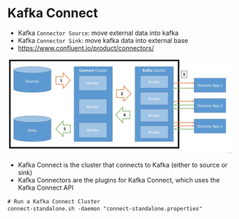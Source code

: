 # Kafka Connect

- Kafka `Connector Source`: move external data into kafka
- Kafka `Connector Sink`: move kafka data into external base
- <https://www.confluent.io/product/connectors/>

![Kafka Connect](./images/kafka-connect.png)

- Kafka Connect is the cluster that connects to Kafka (either to source or sink)
- Kafka Connectors are the plugins for Kafka Connect, which uses the Kafka Connect API

```shell
# Run a Kafka Connect Cluster
connect-standalone.sh -daemon "connect-standalone.properties"
```
